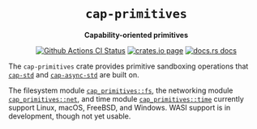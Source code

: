 <div align="center">
  <h1><code>cap-primitives</code></h1>

  <p>
    <strong>Capability-oriented primitives</strong>
  </p>

  <p>
    <a href="https://github.com/bytecodealliance/cap-std/actions?query=workflow%3ACI"><img src="https://github.com/bytecodealliance/cap-std/workflows/CI/badge.svg" alt="Github Actions CI Status" /></a>
    <a href="https://crates.io/crates/cap-primitives"><img src="https://img.shields.io/crates/v/cap-primitives.svg" alt="crates.io page" /></a>
    <a href="https://docs.rs/cap-primitives"><img src="https://docs.rs/cap-primitives/badge.svg" alt="docs.rs docs" /></a>
  </p>
</div>

The `cap-primitives` crate provides primitive sandboxing operations that
[`cap-std`] and [`cap-async-std`] are built on.

The filesystem module [`cap_primitives::fs`], the networking module
[`cap_primitives::net`], and time module [`cap_primitives::time`] currently
support Linux, macOS, FreeBSD, and Windows. WASI support is in development,
though not yet usable.

[`cap-std`]: https://github.com/bytecodealliance/cap-std/blob/main/cap-std/README.md
[`cap-async-std`]: https://github.com/bytecodealliance/cap-std/blob/main/cap-async-std/README.md
[`cap_primitives::fs`]: https://docs.rs/cap-primitives/latest/cap_primitives/fs/index.html
[`cap_primitives::net`]: https://docs.rs/cap-primitives/latest/cap_primitives/net/index.html
[`cap_primitives::time`]: https://docs.rs/cap-primitives/latest/cap_primitives/time/index.html

